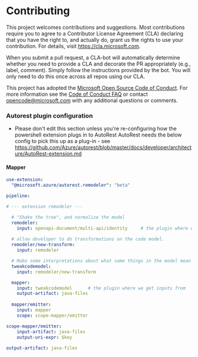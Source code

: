 
# Contributing

This project welcomes contributions and suggestions.  Most contributions require you to agree to a
Contributor License Agreement (CLA) declaring that you have the right to, and actually do, grant us
the rights to use your contribution. For details, visit https://cla.microsoft.com.

When you submit a pull request, a CLA-bot will automatically determine whether you need to provide
a CLA and decorate the PR appropriately (e.g., label, comment). Simply follow the instructions
provided by the bot. You will only need to do this once across all repos using our CLA.

This project has adopted the [Microsoft Open Source Code of Conduct](https://opensource.microsoft.com/codeofconduct/).
For more information see the [Code of Conduct FAQ](https://opensource.microsoft.com/codeofconduct/faq/) or
contact [opencode@microsoft.com](mailto:opencode@microsoft.com) with any additional questions or comments.


### Autorest plugin configuration
- Please don't edit this section unless you're re-configuring how the powershell extension plugs in to AutoRest
AutoRest needs the below config to pick this up as a plug-in - see https://github.com/Azure/autorest/blob/master/docs/developer/architecture/AutoRest-extension.md


#### Mapper

``` yaml
use-extension:
  "@microsoft.azure/autorest.remodeler": "beta"

pipeline:

# --- extension remodeler ---

  # "Shake the tree", and normalize the model
  remodeler:
    input: openapi-document/multi-api/identity     # the plugin where we get inputs from
  
  # allow developer to do transformations on the code model. 
  remodeler/new-transform: 
    input: remodeler 

  # Make some interpretations about what some things in the model mean
  tweakcodemodel:
    input: remodeler/new-transform

  mapper:
    input: tweakcodemodel      # the plugin where we get inputs from
    output-artifact: java-files
    
  mapper/emitter:
    input: mapper
    scope: scope-mapper/emitter

scope-mapper/emitter:
    input-artifact: java-files
    output-uri-expr: $key
  
output-artifact: java-files
```
